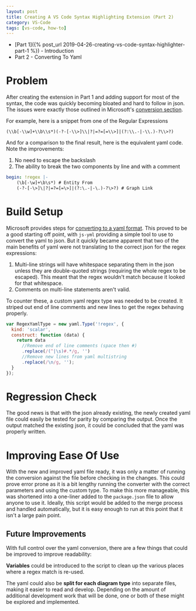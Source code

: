 ```yaml
---
layout: post
title: Creating A VS Code Syntax Highlighting Extension (Part 2)
category: VS-Code
tags: [vs-code, how-to]
---
```


* [Part 1]({% post_url 2019-04-26-creating-vs-code-syntax-highlighter-part-1 %}) - Introduction
* Part 2 - Converting To Yaml

# Problem
After creating the extension in Part 1 and adding support for most of the syntax, the code was quickly becoming bloated and hard to follow in json. The issues were exactly those outlined in Microsoft's [conversion section](https://code.visualstudio.com/api/language-extensions/syntax-highlight-guide#using-yaml-to-write-a-grammar).

For example, here is a snippet from one of the Regular Expressions
```
(\\b[-\\w]+\\b\\s*)(-?-[-\\>]\\|?|=?=[=\\>]|(?:\\.-|-\\.)-?\\>?)
```

And for a comparison to the final result, here is the equivalent yaml code. Note the improvements:
1. No need to escape the backslash 
1. The ability to break the two components by line and with a comment

```yml
begin: !regex |-
    (\b[-\w]+\b\s*) # Entity From
    (-?-[-\>]\|?|=?=[=\>]|(?:\.-|-\.)-?\>?) # Graph Link
```

# Build Setup
Microsoft provides steps for [converting to a yaml format](https://code.visualstudio.com/api/language-extensions/syntax-highlight-guide#using-yaml-to-write-a-grammar). This proved to be a good starting off point, with `js-yml` providing a simple tool to use to convert the yaml to json. But it quickly became apparent that two of the main benefits of yaml were not translating to the correct json for the regex expressions:

1. Multi-line strings will have whitespace separating them in the json unless they are double-quoted strings (requiring the whole regex to be escaped). This meant that the regex wouldn't match because it looked for that whitespace.
1. Comments on multi-line statements aren't valid.

To counter these, a custom yaml regex type was needed to be created. It striped out end of line comments and new lines to get the regex behaving properly.

```javascript
var RegexYamlType = new yaml.Type('!regex', {
  kind: 'scalar',
  construct: function (data) {
    return data
      //Remove end of line comments (space then #)
      .replace(/(^|\s)#.*/g, '')
      //Remove new lines from yaml multistring
      .replace(/\n/g, '');
  }
});
```

# Regression Check
The good news is that with the json already existing, the newly created yaml file could easily be tested for parity by comparing the output. Once the output matched the existing json, it could be concluded that the yaml was properly written.

# Improving Ease Of Use
With the new and improved yaml file ready, it was only a matter of running the conversion against the file before checking in the changes. This could prove error prone as it is a bit lengthy running the converter with the correct parameters and using the custom type. To make this more manageable, this was shortened into a one-liner added to the `package.json` file to allow anyone to use it. Ideally, this script would be added to the merge process and handled automatically, but it is easy enough to run at this point that it isn't a large pain point.

## Future Improvements
With full control over the yaml conversion, there are a few things that could be improved to improve readability:

**Variables** could be introduced to the script to clean up the various places where a regex match is re-used.

The yaml could also be **split for each diagram type** into separate files, making it easier to read and develop. Depending on the amount of additional development work that will be done, one or both of these might be explored and implemented.
